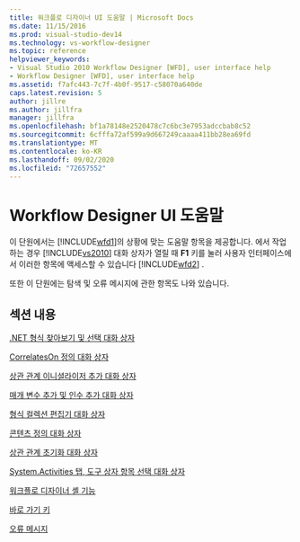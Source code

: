 ```yaml
---
title: 워크플로 디자이너 UI 도움말 | Microsoft Docs
ms.date: 11/15/2016
ms.prod: visual-studio-dev14
ms.technology: vs-workflow-designer
ms.topic: reference
helpviewer_keywords:
- Visual Studio 2010 Workflow Designer [WFD], user interface help
- Workflow Designer [WFD], user interface help
ms.assetid: f7afc443-7c7f-4b0f-9517-c58070a640de
caps.latest.revision: 5
author: jillre
ms.author: jillfra
manager: jillfra
ms.openlocfilehash: bf1a78148e2520478c7c6bc3e7953adccbab8c52
ms.sourcegitcommit: 6cfffa72af599a9d667249caaaa411bb28ea69fd
ms.translationtype: MT
ms.contentlocale: ko-KR
ms.lasthandoff: 09/02/2020
ms.locfileid: "72657552"
---
```

# <a name="workflow-designer-ui-help"></a>Workflow Designer UI 도움말
이 단원에서는 [!INCLUDE[wfd1](../includes/wfd1-md.md)]의 상황에 맞는 도움말 항목을 제공합니다. 에서 작업 하는 경우 [!INCLUDE[vs2010](../includes/vs2010-md.md)] 대화 상자가 열릴 때 **F1** 키를 눌러 사용자 인터페이스에서 이러한 항목에 액세스할 수 있습니다 [!INCLUDE[wfd2](../includes/wfd2-md.md)] .

 또한 이 단원에는 탐색 및 오류 메시지에 관한 항목도 나와 있습니다.

## <a name="in-this-section"></a>섹션 내용
 [.NET 형식 찾아보기 및 선택 대화 상자](../workflow-designer/browse-and-select-a-dotnet-type-dialog-box.md)

 [CorrelatesOn 정의 대화 상자](../workflow-designer/correlateson-definition-dialog-box.md)

 [상관 관계 이니셜라이저 추가 대화 상자](../workflow-designer/add-correlationinitializers-dialog-box.md)

 [매개 변수 추가 및 인수 추가 대화 상자](../workflow-designer/add-parameters-and-add-arguments-dialog-boxes.md)

 [형식 컬렉션 편집기 대화 상자](../workflow-designer/type-collection-editor-dialog-box.md)

 [콘텐츠 정의 대화 상자](../workflow-designer/content-definition-dialog-box.md)

 [상관 관계 초기화 대화 상자](../workflow-designer/initialize-correlation-dialog-box.md)

 [System.Activities 탭, 도구 상자 항목 선택 대화 상자](../workflow-designer/system-activities-tab-choose-toolbox-items-dialog-box.md)

 [워크플로 디자이너 셸 기능](../workflow-designer/workflow-designer-shell-features.md)

 [바로 가기 키](../workflow-designer/keyboard-shortcuts-in-the-workflow-designer.md)

 [오류 메시지](../workflow-designer/error-messages-in-workflow-designer.md)
